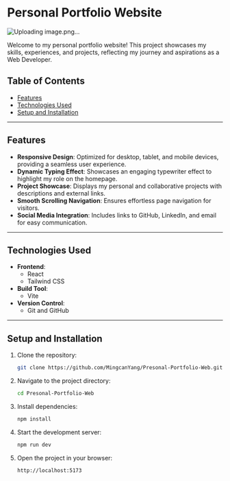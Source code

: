 # Personal Portfolio Website
![Uploading image.png…]()

Welcome to my personal portfolio website! This project showcases my skills, experiences, and projects, reflecting my journey and aspirations as a Web Developer.

## Table of Contents
- [Features](#features)
- [Technologies Used](#technologies-used)
- [Setup and Installation](#setup-and-installation)


---

## Features
- **Responsive Design**: Optimized for desktop, tablet, and mobile devices, providing a seamless user experience.
- **Dynamic Typing Effect**: Showcases an engaging typewriter effect to highlight my role on the homepage.
- **Project Showcase**: Displays my personal and collaborative projects with descriptions and external links.
- **Smooth Scrolling Navigation**: Ensures effortless page navigation for visitors.
- **Social Media Integration**: Includes links to GitHub, LinkedIn, and email for easy communication.

---

## Technologies Used
- **Frontend**:
  - React
  - Tailwind CSS
- **Build Tool**:
  - Vite
- **Version Control**:
  - Git and GitHub

---

## Setup and Installation

1. Clone the repository:
   ```bash
   git clone https://github.com/MingcanYang/Presonal-Portfolio-Web.git

2. Navigate to the project directory:
   ```bash
   cd Presonal-Portfolio-Web

3. Install dependencies:
   ```bash
   npm install

4. Start the development server:
   ```bash
   npm run dev
   
5. Open the project in your browser:
   ```bash
   http://localhost:5173
